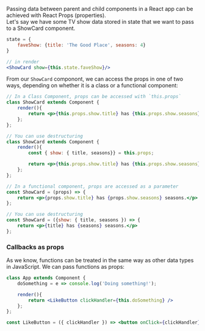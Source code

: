 Passing data between parent and child components in a React app can be achieved with React Props (properties). \
Let's say we have some TV show data stored in state that we want to pass to a ShowCard component.
```jsx
state = { 
    faveShow: {title: 'The Good Place', seasons: 4}
}

// in render
<ShowCard show={this.state.faveShow}/>
```

From our `ShowCard` componont, we can access the props in one of two ways, depending on whether it is a class or a functional component:
```jsx
// In a Class Component, props can be accessed with `this.props`
class ShowCard extends Component {
    render(){
        return <p>{this.props.show.title} has {this.props.show.seasons} seasons.</p>
    };
};

// You can use destructuring
class ShowCard extends Component {
    render(){
        const { show: { title, seasons}} = this.props;

        return <p>{this.props.show.title} has {this.props.show.seasons} seasons.</p>
    };
};
```

```jsx
// In a functional component, props are accessed as a parameter
const ShowCard = (props) => {
    return <p>{props.show.title} has {props.show.seasons} seasons.</p>
};

// You can use destructuring
const ShowCard = ({show: { title, seasons }) => {
    return <p>{title} has {seasons} seasons.</p>
};
```

### Callbacks as props
As we know, functions can be treated in the same way as other data types in JavaScript. We can pass functions as props:
```jsx
class App extends Component {
    doSomething = e => console.log('Doing something!');

    render(){
        return <LikeButton clickHandler={this.doSomething} />
    };
};

const LikeButton = ({ clickHandler }) => <button onClick={clickHandler}>Click to do something!</button>
```
